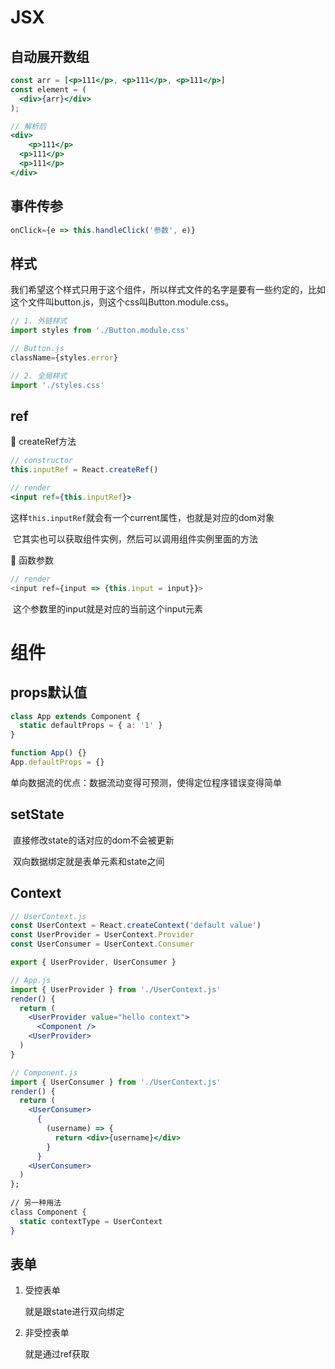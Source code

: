# JSX

## 自动展开数组

```jsx
const arr = [<p>111</p>, <p>111</p>, <p>111</p>]
const element = (
  <div>{arr}</div>
);

// 解析后
<div>
	<p>111</p>
  <p>111</p>
  <p>111</p>
</div>
```

## 事件传参

```js
onClick={e => this.handleClick('参数', e)}
```

## 样式

​	我们希望这个样式只用于这个组件，所以样式文件的名字是要有一些约定的，比如这个文件叫button.js，则这个css叫Button.module.css。

```js
// 1. 外链样式
import styles from './Button.module.css'

// Button.js
className={styles.error}

// 2. 全局样式
import './styles.css'
```

## ref

🍇 createRef方法

```jsx
// constructor
this.inputRef = React.createRef()

// render
<input ref={this.inputRef}>
```

​	这样`this.inputRef`就会有一个current属性，也就是对应的dom对象

​	它其实也可以获取组件实例，然后可以调用组件实例里面的方法

🍇 函数参数

```js
// render
<input ref={input => {this.input = input}}>
```

​	这个参数里的input就是对应的当前这个input元素

# 组件

## props默认值

```js
class App extends Component {
  static defaultProps = { a: '1' }
}

function App() {}
App.defaultProps = {}
```

 单向数据流的优点：数据流动变得可预测，使得定位程序错误变得简单



## setState

​	直接修改state的话对应的dom不会被更新

​	双向数据绑定就是表单元素和state之间



## Context

```js
// UserContext.js
const UserContext = React.createContext('default value')
const UserProvider = UserContext.Provider
const UserConsumer = UserContext.Consumer

export { UserProvider, UserConsumer }
```



```jsx
// App.js
import { UserProvider } from './UserContext.js'
render() {
  return (
  	<UserProvider value="hello context">
      <Component />
    <UserProvider>
  )
}
```



```jsx
// Component.js
import { UserConsumer } from './UserContext.js'
render() {
  return (
  	<UserConsumer>
      {
        (username) => {
          return <div>{username}</div>
        }
      }
    <UserConsumer>
  )
};
      
// 另一种用法
class Component {
  static contextType = UserContext
}
```



## 表单

1. 受控表单

   就是跟state进行双向绑定

2. 非受控表单

   就是通过ref获取

























